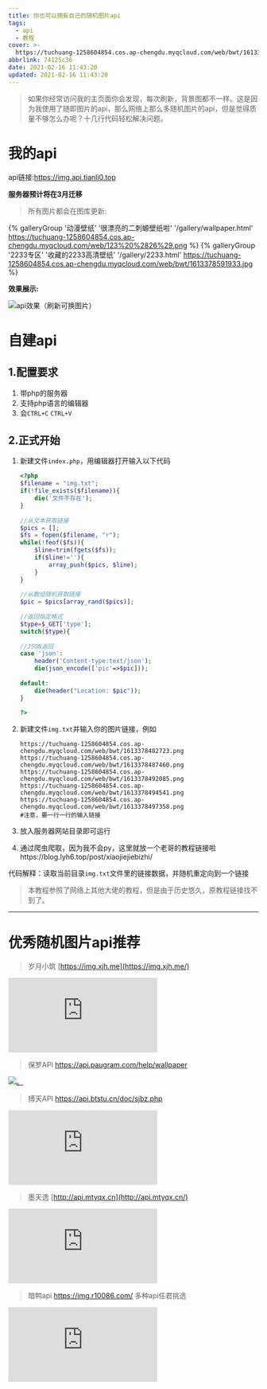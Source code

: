 ```yaml
---
title: 你也可以拥有自己的随机图片api
tags:
  - api
  - 教程
cover: >-
  https://tuchuang-1258604854.cos.ap-chengdu.myqcloud.com/web/bwt/1613378482723.png
abbrlink: 74125c36
date: 2021-02-16 11:43:20
updated: 2021-02-16 11:43:20
---
```

> 如果你经常访问我的主页面你会发现，每次刷新，背景图都不一样。这是因为我使用了随即图片的api，那么网络上那么多随机图片的api，但是觉得质量不够怎么办呢？十几行代码轻松解决问题。

# 我的api

api链接:https://img.api.tianli0.top

**服务器预计将在3月迁移**

> 所有图片都会在图库更新:

{% galleryGroup '动漫壁纸' '很漂亮的二刺螈壁纸啦' '/gallery/wallpaper.html' https://tuchuang-1258604854.cos.ap-chengdu.myqcloud.com/web/123%20%2826%29.png %}
{% galleryGroup '2233专区' '收藏的2233高清壁纸' '/gallery/2233.html' https://tuchuang-1258604854.cos.ap-chengdu.myqcloud.com/web/bwt/1613378591933.jpg %}



**效果展示:**

![api效果（刷新可换图片）](https://img.api.tianli0.top)

# 自建api

## 1.配置要求

1. 带php的服务器
2. 支持php语言的编辑器
3. 会`CTRL+C` `CTRL+V`

## 2.正式开始

1. 新建文件`index.php`，用编辑器打开输入以下代码

   ```php
   <?php
   $filename = "img.txt";
   if(!file_exists($filename)){
       die('文件不存在');
   }
    
   //从文本获取链接
   $pics = [];
   $fs = fopen($filename, "r");
   while(!feof($fs)){
       $line=trim(fgets($fs));
       if($line!=''){
           array_push($pics, $line);
       }
   }
    
   //从数组随机获取链接
   $pic = $pics[array_rand($pics)];
    
   //返回指定格式
   $type=$_GET['type'];
   switch($type){
    
   //JSON返回
   case 'json':
       header('Content-type:text/json');
       die(json_encode(['pic'=>$pic]));
    
   default:
       die(header("Location: $pic"));
   }
    
   ?>
   ```

2. 新建文件`img.txt`并输入你的图片链接，例如

   ```
   https://tuchuang-1258604854.cos.ap-chengdu.myqcloud.com/web/bwt/1613378482723.png
   https://tuchuang-1258604854.cos.ap-chengdu.myqcloud.com/web/bwt/1613378487460.png
   https://tuchuang-1258604854.cos.ap-chengdu.myqcloud.com/web/bwt/1613378492085.png
   https://tuchuang-1258604854.cos.ap-chengdu.myqcloud.com/web/bwt/1613378494541.png
   https://tuchuang-1258604854.cos.ap-chengdu.myqcloud.com/web/bwt/1613378497358.png
   #注意，要一行一行的输入链接
   ```

3. 放入服务器网站目录即可运行

4. 通过爬虫爬取，因为我不会py，这里就放一个老哥的教程链接啦https://blog.lyh6.top/post/xiaojiejiebizhi/

代码解释：读取当前目录`img.txt`文件里的链接数据，并随机重定向到一个链接

> 本教程参照了网络上其他大佬的教程，但是由于历史悠久，原教程链接找不到了。

------

# 优秀随机图片api推荐



> 岁月小筑 [https://img.xjh.me](https://img.xjh.me/)

[![。](https://img.xjh.me/random_img.php?return=302&type=bg&ctype=acg)](https://img.xjh.me/random_img.php?return=302&type=bg&ctype=acg)

> 保罗API https://api.paugram.com/help/wallpaper

[![。](https://api.paugram.com/wallpaper/?source=sina&category=jp)](https://api.paugram.com/wallpaper/?source=sina&category=jp)

> 搏天API https://api.btstu.cn/doc/sjbz.php

[![。](https://api.btstu.cn/sjbz/api.php?lx=dongman&format=images)](https://api.btstu.cn/sjbz/api.php?lx=dongman&format=images)

> 墨天逸 [http://api.mtyqx.cn](http://api.mtyqx.cn/)

[![。](http://api.mtyqx.cn/tapi/random.php)](http://api.mtyqx.cn/tapi/random.php)

> 暗鸭api https://img.r10086.com/ 多种api任君挑选



![](https://api.r10086.com/%E5%8A%A8%E6%BC%AB%E7%BB%BC%E5%90%882.php)